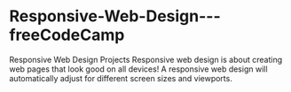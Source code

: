 # Responsive-Web-Design---freeCodeCamp
Responsive Web Design Projects
Responsive web design is about creating web pages that look good on all devices!
A responsive web design will automatically adjust for different screen sizes and viewports.
